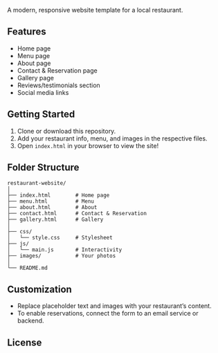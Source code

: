 

A modern, responsive website template for a local restaurant. 

## Features

- Home page
- Menu page
- About page
- Contact & Reservation page
- Gallery page
- Reviews/testimonials section
- Social media links

## Getting Started

1. Clone or download this repository.
2. Add your restaurant info, menu, and images in the respective files.
3. Open `index.html` in your browser to view the site!

## Folder Structure

```
restaurant-website/
│
├── index.html        # Home page
├── menu.html         # Menu
├── about.html        # About
├── contact.html      # Contact & Reservation
├── gallery.html      # Gallery
│
├── css/
│   └── style.css     # Stylesheet
├── js/
│   └── main.js       # Interactivity
├── images/           # Your photos
│
└── README.md
```

## Customization

- Replace placeholder text and images with your restaurant’s content.
- To enable reservations, connect the form to an email service or backend.

## License


